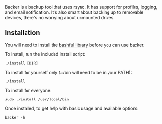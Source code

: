 Backer is a backup tool that uses rsync. It has support for profiles, logging,
and email notification. It's also smart about backing up to removable devices,
there's no worrying about unmounted drives.

Installation
------------

You will need to install the
[bashful library](http://github.com/jmcantrell/bashful)
before you can use backer.

To install, run the included install script:

    ./install [DIR]

To install for yourself only (~/bin will need to be in your PATH):

    ./install

To install for everyone:

    sudo ./install /usr/local/bin

Once installed, to get help with basic usage and available options:

    backer -h
